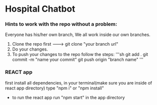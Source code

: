 # Hospital Chatbot

### Hints to work with the repo without a problem:

 Everyone has his/her own branch, We all work inside our own branches.

 1. Clone the repo first ---> git clone "your branch url"
 2. Do your changes.
 3. To push your changes to the repo follow the steps:
         '''sh
            git add .
            git commit -m "name your commit"
            git push origin "branch name"
         '''   



### REACT app 

 first install all dependencies, in your terminal(make sure you are inside of react app directory) type "npm i" or "npm install"

* to run the react app run "npm start" in the app directory
